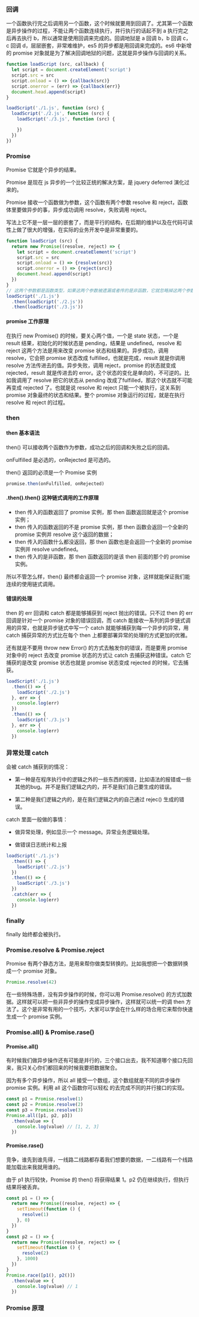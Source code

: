 ### 回调

一个函数执行完之后调用另一个函数，这个时候就要用到回调了。尤其第一个函数是异步操作的过程，不能让两个函数连续执行，并行执行的话起不到 a 执行完之后再去执行 b，所以通常是使用回调来完成的。回调地狱是 a 回调 b，b 回调 c，c 回调 d，层层嵌套，非常难维护，es5 的异步都是用回调来完成的。es6 中新增的 promise 对象就是为了解决回调地狱的问题，这就是异步操作与回调的关系。

```js
function loadScript (src, callback) {
  let script = document.createElement('script')
  script.src = src
  script.onload = () => {callback(src)}
  script.onerror = (err) => {callback(err)}
  document.head.append(script)
}

loadScript('./1.js', function (src) {
  loadScript('./2.js', function (src) {
    loadScript('./3.js', function (src) {

    })
  })
})
```



### Promise

Promise 它就是个异步的结果。

Promise 是现在 js 异步的一个比较正统的解决方案，是 jquery deferred 演化过来的。

Promise 接收一个函数做为参数，这个函数有两个参数 resolve 和 reject，函数体里要做异步的事，异步成功调用 resolve，失败调用 reject。

写法上它不是一层一层的嵌套了，而是平行的结构，在后期的维护以及在代码可读性上做了很大的增强，在实际的业务开发中是非常重要的。

```js
function loadScript (src) {
  return new Promise((resolve, reject) => {
    let script = document.createElement('script')
    script.src = src
    script.onload = () => {resolve(src)}
    script.onerror = () => {reject(src)}
    document.head.append(script)
  })
}
// 这两个参数都是函数类型，如果这两个参数被遗漏或者传的是非函数，它就忽略掉这两个参数的内容了。既然我们这个东西被忽略掉，它为什么又执行了。是因为它去判断你这个参数的时候，这个参数的内容是要做为一个表达式的。什么叫表达式，它是表达式它就要计算表达式的值。一旦被计算，那意味着它就要被执行，它被执行，那就执行了 promise 内的这个过程。
loadScript('./1.js')
  .then(loadScript('./2.js'))
  .then(loadScript('./3.js'))
```

#### promise 工作原理

在执行 new Promise() 的时候，要关心两个值，一个是 state 状态，一个是 result 结果，初始化的时候状态是 pending，结果是 undefined。resolve 和 reject 这两个方法是用来改变 promise 状态和结果的。异步成功，调用 resolve，它会把 promise 状态改成 fulfilled，也就是完成，result 就是你调用 resolve 方法传进去的值。异步失败，调用 reject，promise 的状态就变成 rejected，result 就是传进去的 error。这个状态的变化是单向的，不可逆的。比如我调用了 resolve 把它的状态从 pending 改成了fulfilled，那这个状态就不可能再变成 rejected 了。也就是说 resolve 和 reject 只能一个被执行，这关系到 promise 对象最终的状态和结果。整个 promise 对象运行的过程，就是在执行 resolve 和 reject 的过程。



### then

#### then 基本语法

then() 可以接收两个函数作为参数，成功之后的回调和失败之后的回调。

onFulfilled 是必选的，onRejected 是可选的。

then() 返回的必须是一个 Promise 实例

```js
promise.then(onFulfilled, onRejected)
```

#### .then().then() 这种链式调用的工作原理

* then 传入的函数返回了 promise 实例，那 then 函数返回就是这个 promise 实例；
* then 传入的函数返回的不是 promise 实例，那 then 函数会返回一个全新的 promise 实例并 resolve 这个返回的数据；
* then 传入的函数什么都没返回，那 then 函数也是会返回一个全新的 promise 实例并 resolve undefined。
* then 传入的是非函数，那 then 函数返回的是该 then 前面的那个的 promise 实例。

所以不管怎么样，then() 最终都会返回一个 promise 对象，这样就能保证我们能连续的使用链式调用。

#### 错误的处理

then 的 err 回调和 catch 都是能够捕获到 reject 抛出的错误。只不过 then 的 err 回调是针对一个 promise 对象的错误回调，而 catch 能接收一系列的异步链式调用的异常，也就是异步链式中写一个 catch 就能够捕获到每一个异步的异常，用catch 捕获异常的方式比在每个 then 上都要部署异常的处理的方式更加的优雅。

还有就是不要用 throw new Error() 的方式去触发你的错误，而是要用 promise 对象中的 reject 去改变 promise 状态的方式让 catch 去捕获这种错误。catch 它捕获的是改变 promise 状态也就是 promise 状态变成 rejected 的时候，它去捕获。

```js
loadScript('./1.js')
  .then(() => {
    loadScript('./2.js')
  }, err => {
    console.log(err)
  })
  .then(() => {
    loadScript('./3.js')
  }, err => {
    console.log(err)
  })
```



### 异常处理 catch

会被 catch 捕获到的情况：

* 第一种是在程序执行中的逻辑之外的一些东西的报错，比如语法的报错或一些其他的bug。并不是我们逻辑之内的，并不是我们自己要生成的错误。

* 第二种是我们逻辑之内的，是在我们逻辑之内的自己通过 rejec() 生成的错误。

catch 里面一般做的事情：

* 做异常处理，例如显示一个 message。异常业务逻辑处理。

* 做错误日志统计和上报

```js
loadScript('./1.js')
  .then(() => {
    loadScript('./2.js')
  })
  .then(() => {
    loadScript('./3.js')
  })
  .catch(err => {
    console.log(err)
  })
```



### finally

finally 始终都会被执行。



### Promise.resolve & Promise.reject

Promise 有两个静态方法，是用来帮你做类型转换的。比如我想把一个数据转换成一个 promise 对象。

```js
Promise.resolve(42)
```

在一些特殊场景，没有异步操作的时候，你可以用 Promise.resolve() 的方式加数据。这样就可以把一些非异步的操作变成异步操作，这样就可以统一的调 then 方法了。这个是非常有用的一个技巧，大家可以学会在什么样的场合用它来帮你快速生成一个 promise 实例。



### Promise.all() & Promise.rase()

#### Promise.all()

有时候我们做异步操作还有可能是并行的，三个接口出去，我不知道哪个接口先回来，我只关心你们都回来的时候我要把数据聚合。

因为有多个异步操作，所以 all 接受一个数组，这个数组就是不同的异步操作 promise 实例。利用 all 这个函数你可以轻松
的去完成不同的并行接口的实现。

```js
const p1 = Promise.resolve(1)
const p2 = Promise.resolve(2)
const p3 = Promise.resolve(3)
Promise.all([p1, p2, p3])
  .then(value => {
    console.log(value) // [1, 2, 3]
  })
```

#### Promise.rase()

竞争，谁先到谁先得，一线路二线路都存着我们想要的数据，一二线路有一个线路能加载出来我就用谁的。

由于 p1 执行较快，Promise 的 then() 将获得结果 1。p2 仍在继续执行，但执行结果将被丢弃。

```js
const p1 = () => {
  return new Promise((resolve, reject) => {
    setTimeout(function () {
      resolve(1)
    }, 0)
  })
}
const p2 = () => {
  return new Promise((resolve, reject) => {
    setTimeout(function () {
      resolve(2)
    }, 1000)
  })
}
Promise.race([p1(), p2()])
  .then(value => {
    console.log(value) // 1
  })
```



### Promise 原理